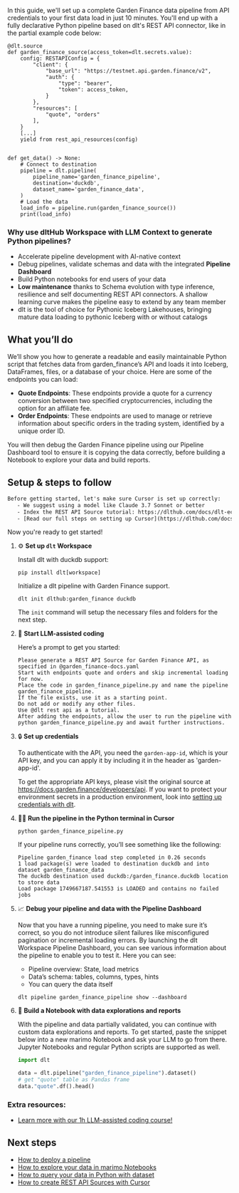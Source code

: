 In this guide, we'll set up a complete Garden Finance data pipeline from API credentials to your first data load in just 10 minutes. You'll end up with a fully declarative Python pipeline based on dlt's REST API connector, like in the partial example code below:

```python-outcome
@dlt.source
def garden_finance_source(access_token=dlt.secrets.value):
    config: RESTAPIConfig = {
        "client": {
            "base_url": "https://testnet.api.garden.finance/v2",
            "auth": {
                "type": "bearer",
                "token": access_token,
            }
        },
        "resources": [
            "quote", "orders"
        ],
    }
    [...]
    yield from rest_api_resources(config)


def get_data() -> None:
    # Connect to destination
    pipeline = dlt.pipeline(
        pipeline_name='garden_finance_pipeline',
        destination='duckdb',
        dataset_name='garden_finance_data', 
    )
    # Load the data
    load_info = pipeline.run(garden_finance_source())
    print(load_info) 
```

### Why use dltHub Workspace with LLM Context to generate Python pipelines?

- Accelerate pipeline development with AI-native context
- Debug pipelines, validate schemas and data with the integrated **Pipeline Dashboard**
- Build Python notebooks for end users of your data
- **Low maintenance** thanks to Schema evolution with type inference, resilience and self documenting REST API connectors. A shallow learning curve makes the pipeline easy to extend by any team member
- dlt is the tool of choice for Pythonic Iceberg Lakehouses, bringing mature data loading to pythonic Iceberg with or without catalogs

## What you’ll do

We’ll show you how to generate a readable and easily maintainable Python script that fetches data from garden_finance’s API and loads it into Iceberg, DataFrames, files, or a database of your choice. Here are some of the endpoints you can load:

- **Quote Endpoints**: These endpoints provide a quote for a currency conversion between two specified cryptocurrencies, including the option for an affiliate fee.
- **Order Endpoints**: These endpoints are used to manage or retrieve information about specific orders in the trading system, identified by a unique order ID.

You will then debug the Garden Finance pipeline using our Pipeline Dashboard tool to ensure it is copying the data correctly, before building a Notebook to explore your data and build reports.

## Setup & steps to follow

```default
Before getting started, let's make sure Cursor is set up correctly:
   - We suggest using a model like Claude 3.7 Sonnet or better
   - Index the REST API Source tutorial: https://dlthub.com/docs/dlt-ecosystem/verified-sources/rest_api/ and add it to context as **@dlt rest api**
   - [Read our full steps on setting up Cursor](https://dlthub.com/docs/dlt-ecosystem/llm-tooling/cursor-restapi#23-configuring-cursor-with-documentation)
```

Now you're ready to get started!

1. ⚙️ **Set up `dlt` Workspace**
    
    Install dlt with duckdb support:
    ```shell
    pip install dlt[workspace]
    ```

    Initialize a dlt pipeline with Garden Finance support.
    ```shell
    dlt init dlthub:garden_finance duckdb
    ```

    The `init` command will setup the necessary files and folders for the next step.
    
2. 🤠 **Start LLM-assisted coding**
    
    Here’s a prompt to get you started:
    
    ```prompt
    Please generate a REST API Source for Garden Finance API, as specified in @garden_finance-docs.yaml 
    Start with endpoints quote and orders and skip incremental loading for now. 
    Place the code in garden_finance_pipeline.py and name the pipeline garden_finance_pipeline. 
    If the file exists, use it as a starting point. 
    Do not add or modify any other files. 
    Use @dlt rest api as a tutorial. 
    After adding the endpoints, allow the user to run the pipeline with python garden_finance_pipeline.py and await further instructions.
    ```

    
3. 🔒 **Set up credentials** 
    
    To authenticate with the API, you need the `garden-app-id`, which is your API key, and you can apply it by including it in the header as 'garden-app-id'.
    
    To get the appropriate API keys, please visit the original source at https://docs.garden.finance/developers/api.
    If you want to protect your environment secrets in a production environment, look into [setting up credentials with dlt](https://dlthub.com/docs/walkthroughs/add_credentials).
    
4. 🏃‍♀️ **Run the pipeline in the Python terminal in Cursor**
    
    ```shell
    python garden_finance_pipeline.py
    ```
    
    If your pipeline runs correctly, you’ll see something like the following:
    
    ```shell
    Pipeline garden_finance load step completed in 0.26 seconds
    1 load package(s) were loaded to destination duckdb and into dataset garden_finance_data
    The duckdb destination used duckdb:/garden_finance.duckdb location to store data
    Load package 1749667187.541553 is LOADED and contains no failed jobs
    ```
    
5. 📈 **Debug your pipeline and data with the Pipeline Dashboard**

    Now that you have a running pipeline, you need to make sure it’s correct, so you do not introduce silent failures like misconfigured pagination or incremental loading errors. By launching the dlt Workspace Pipeline Dashboard, you can see various information about the pipeline to enable you to test it. Here you can see:
    - Pipeline overview: State, load metrics
    - Data’s schema: tables, columns, types, hints
    - You can query the data itself
    
    ```shell
    dlt pipeline garden_finance_pipeline show --dashboard
    ```
    
6. 🐍 **Build a Notebook with data explorations and reports**

    With the pipeline and data partially validated, you can continue with custom data explorations and reports. To get started, paste the snippet below into a new marimo Notebook and ask your LLM to go from there. Jupyter Notebooks and regular Python scripts are supported as well.

    
    ```python
    import dlt

   data = dlt.pipeline("garden_finance_pipeline").dataset()
   # get "quote" table as Pandas frame
   data."quote".df().head()
    ```

### Extra resources:

- [Learn more with our 1h LLM-assisted coding course!](https://www.youtube.com/watch?v=GGid70rnJuM)

## Next steps

- [How to deploy a pipeline](https://dlthub.com/docs/walkthroughs/deploy-a-pipeline)
- [How to explore your data in marimo Notebooks](https://dlthub.com/docs/general-usage/dataset-access/marimo)
- [How to query your data in Python with dataset](https://dlthub.com/docs/general-usage/dataset-access/dataset)
- [How to create REST API Sources with Cursor](https://dlthub.com/docs/dlt-ecosystem/llm-tooling/cursor-restapi)